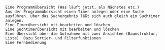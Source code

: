     Eine Programmübersicht (Was läuft jetzt, als Nächstes etc.)
    Aus der Programmübersicht einen Timer anlegen oder eine Suche ausführen. Über das Suchergebnis läßt sich auch gleich ein Suchtimer anlegen.
    Eine Timerübersicht mit bearbeiten und löschen
    Eine Suchtimerübersicht mit bearbeiten und löschen
    Eine Übersicht über die Aufnahmen mit zwei Ansichten (Baumstruktur, Liste). Dazu Sortier- und Filterfunktionen
    Eine Fernbedienung
